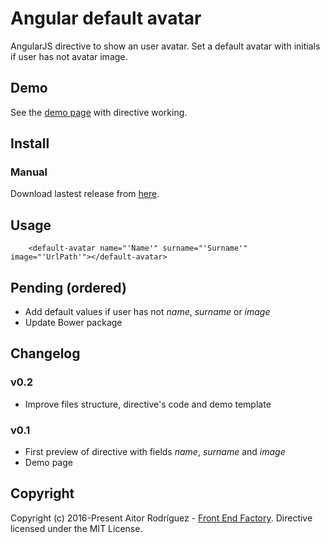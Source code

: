 # Angular default avatar
AngularJS directive to show an user avatar. Set a default avatar with initials if user has not avatar image.


## Demo
See the [demo page](https://aitorrodriguez990.github.io/ng-default-avatar/) with directive working.


## Install

### Manual
Download lastest release from [here](https://github.com/AitorRodriguez990/ng-default-avatar/releases/latest).


## Usage

        <default-avatar name="'Name'" surname="'Surname'" image="'UrlPath'"></default-avatar>


## Pending (ordered)
* Add default values if user has not *name*, *surname* or *image*
* Update Bower package


## Changelog
### v0.2
* Improve files structure, directive's code and demo template


### v0.1
* First preview of directive with fields *name*, *surname* and *image*
* Demo page


## Copyright
Copyright (c) 2016-Present Aitor Rodríguez - [Front End Factory](http://www.frontendfactory.es). Directive licensed under the MIT License.
